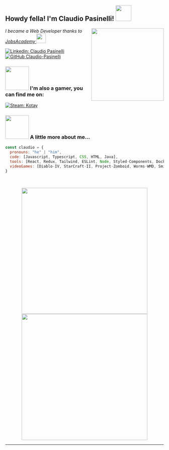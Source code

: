 <h2>Howdy fella! I'm Claudio Pasinelli! <img src="https://media.giphy.com/media/mGcNjsfWAjY5AEZNw6/giphy.gif" width="50"></h2>

<img align='right' src="https://media.giphy.com/media/HisjVYd0P7dSHirYzZ/giphy.gif" width="230">

<p>
  <em>
    I became a Web Developer thanks to 
    <a href="https://jac-its.it/orientamento/?gad_source=1&gclid=Cj0KCQjw_sq2BhCUARIsAIVqmQsUog_TWuD2zdFgfU5nUpoRr-VOb49RMRtKNCJg0DRstpGVX-NuZ9UaAgg-EALw_wcB" target="_blank">
      JobsAcademy
    </a>
  <img src="https://media.giphy.com/media/fYSnHlufseco8Fh93Z/giphy.gif" width="30">
  </em>
</p>

[![Linkedin: Claudio Pasinelli](https://img.shields.io/badge/-claudiopasinelli-blue?style=flat-square&logo=Linkedin&logoColor=white&link=https://www.linkedin.com/in/claudio-pasinelli-599503266/)](https://www.linkedin.com/in/claudio-pasinelli-599503266/)
[![GitHub Claudio-Pasinelli](https://img.shields.io/github/followers/Claudio-Pasinelli?label=follow&style=social)](https://github.com/Claudio-Pasinelli)

### <img src="https://media.giphy.com/media/YXLItYxo0H35b06ZMU/giphy.gif" width="75"> I'm also a gamer, you can find me on:

[![Steam: Kotay](https://img.shields.io/badge/Kotay-1b2838?style=flat-square&logo=steam&logoColor=white)](https://steamcommunity.com/profiles/76561198834074628/)

### <img src="https://media.giphy.com/media/VgCDAzcKvsR6OM0uWg/giphy.gif" width="75"> A little more about me...

```javascript
const claudio = {
  pronouns: "he" | "him",
  code: [Javascript, Typescript, CSS, HTML, Java],
  tools: [React, Redux, Tailwind, ESLint, Node, Styled-Components, Docker],
  videoGames: [Diablo-IV, StarCraft-II, Project-Zomboid, Worms-WMD, Smite, Total-War-WARHAMMER-III, Minecraft]
}
```

<br>
<p align=center>
  <div align=center>
    <a href="https://github.com/Claudio-Pasinelli/github-readme-streak-stats" title="Go to Source">
      <img width=400 src="http://github-readme-streak-stats.herokuapp.com?user=Claudio-Pasinelli&theme=react&date_format=j%20M%5B%20Y%5D&border=61dafb&hide_border=true" />
    </a>
    <a href="https://github.com/alebuffoli/github-readme-stats" title="Go to Source">
      <img width=400 src="https://github-readme-stats.vercel.app/api?username=Claudio-Pasinelli&count_private=true&show_icons=true&border=61dafb&hide_border=true&theme=react" />
    </a>
  </div>
</p>

---
